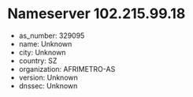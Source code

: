 # Nameserver 102.215.99.18

* as_number: 329095
* name: Unknown
* city: Unknown
* country: SZ
* organization: AFRIMETRO-AS
* version: Unknown
* dnssec: Unknown

